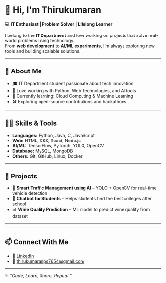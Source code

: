 # 👋 Hi, I'm Thirukumaran  

💻 **IT Enthusiast | Problem Solver | Lifelong Learner**  

I belong to the **IT Department** and love working on projects that solve real-world problems using technology.  
From **web development** to **AI/ML experiments**, I’m always exploring new tools and building scalable solutions.  

---

## 🚀 About Me  
- 🎓 IT Department student passionate about tech innovation  
- 🔧 Love working with Python, Web Technologies, and AI tools  
- 🌱 Currently learning: Cloud Computing & Machine Learning  
- 🛠️ Exploring open-source contributions and hackathons  

---

## 🧑‍💻 Skills & Tools  
- **Languages:** Python, Java, C, JavaScript  
- **Web:** HTML, CSS, React, Node.js  
- **AI/ML:** TensorFlow, PyTorch, YOLO, OpenCV  
- **Database:** MySQL, MongoDB  
- **Others:** Git, GitHub, Linux, Docker  

---

## 📌 Projects  
- 🚦 **Smart Traffic Management using AI** – YOLO + OpenCV for real-time vehicle detection  
- 🤖 **Chatbot for Students** – Helps students find the best colleges after school  
- 📊 **Wine Quality Prediction** – ML model to predict wine quality from dataset  

---
  


---

## 📫 Connect With Me  
- 💼 [LinkedIn](https://www.linkedin.com/in/thirukumaran-p-s-159437330/)
- 📧 thirukumaranps7654@gmail.com
---
✨ _“Code, Learn, Share, Repeat.”_  
